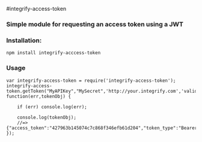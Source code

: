 #integrify-access-token

### Simple module for requesting an access token using a JWT

### Installation:

```
npm install integrify-acccess-token
```


### Usage

```
var integrify-access-token = require('integrify-access-token');
integrify-access-token.getToken("MyAPIKey","MySecret",'http://your.integrify.com','validusername', function(err,tokenObj) {
    
    if (err) console.log(err);

    console.log(tokenObj);
    //=> {"access_token":"427963b145074c7c868f346efb61d204","token_type":"Bearer","expires_in":3600}
});
```